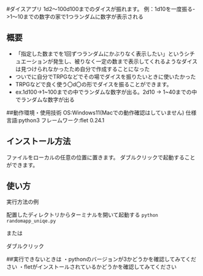 #ダイスアプリ
1d2～100d100までのダイスが振れます。
例：1d10を一度振る->1～10までの数字の家で1つランダムに数字が表示される

## 概要

- 「指定した数までを1回ずつランダムにかぶりなく表示したい」というシチュエーションが発生し、被りなく一定の数まで表示してくれるようなダイスは見つけられなかったため自分で作成することになった
- ついでに自分でTRPGなどでその場でダイスを振りたいときに使いたかった
- TRPGなどで良く使う〇d〇の形でダイスを振ることができます。
- ex.1d100->1~100までの中でランダムな数字が出る。2d10 -> 1~40までの中でランダムな数字が出る

##動作環境・使用技術
OS:Windows11(Macでの動作確認はしていません)
仕様言語:python3
フレームワーク:flet 0.24.1

## インストール方法

ファイルをローカルの任意の位置に置きます。
ダブルクリックで起動することができます。

## 使い方

実行方法の例

配置したディレクトリからターミナルを開いて起動する
```python randomapp_uniqe.py```

または

ダブルクリック

##実行できないときは
・pythonのバージョンが3かどうかを確認してみてください
・fletがインストールされているかどうかを確認してみてください

